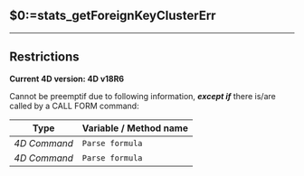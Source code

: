 ﻿## $0:=stats_getForeignKeyClusterErr---## Restrictions**Current 4D version: 4D v18R6**Cannot be preemptif due to following information, ***except if*** there is/are called by a CALL FORM command:|Type|Variable / Method name||------|------||*4D Command*|`Parse formula`||*4D Command*|`Parse formula`|
